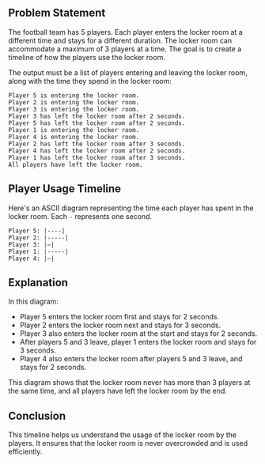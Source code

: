 ## Problem Statement

The football team has 5 players. Each player enters the locker room at a different time and stays for a different
duration.
The locker room can accommodate a maximum of 3 players at a time. The goal is to create a timeline of how the players
use the locker room.

The output must be a list of players entering and leaving the locker room, along with the time they spend in the locker
room:

```plaintext
Player 5 is entering the locker room.
Player 2 is entering the locker room.
Player 3 is entering the locker room.
Player 3 has left the locker room after 2 seconds.
Player 5 has left the locker room after 2 seconds.
Player 1 is entering the locker room.
Player 4 is entering the locker room.
Player 2 has left the locker room after 3 seconds.
Player 4 has left the locker room after 2 seconds.
Player 1 has left the locker room after 3 seconds.
All players have left the locker room.
```

## Player Usage Timeline

Here's an ASCII diagram representing the time each player has spent in the locker room. Each `-` represents one second.

```
Player 5: |----| 
Player 2: |-----| 
Player 3: |—|
Player 1: |-----| 
Player 4: |—|
```

## Explanation

In this diagram:

- Player 5 enters the locker room first and stays for 2 seconds.
- Player 2 enters the locker room next and stays for 3 seconds.
- Player 3 also enters the locker room at the start and stays for 2 seconds.
- After players 5 and 3 leave, player 1 enters the locker room and stays for 3 seconds.
- Player 4 also enters the locker room after players 5 and 3 leave, and stays for 2 seconds.

This diagram shows that the locker room never has more than 3 players at the same time, and all players have left the
locker room by the end.

## Conclusion

This timeline helps us understand the usage of the locker room by the players. It ensures that the locker room is never
overcrowded and is used efficiently.
